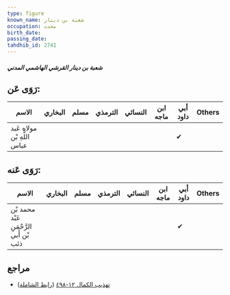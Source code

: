 ```yaml
---
type: figure
known_name: شعبة بن دينار
occupation: محدث
birth_date:
passing_date:
tahdhib_id: 2741
---
```

##### شعبة بن دينار القرشي الهاشمي المدني

## رَوَى عَن:
| الاسم                       | البخاري | مسلم | الترمذي | النسائي | ابن ماجه | أبي داود | Others |
| --------------------------- | ------- | ---- | ------- | ------- | -------- | -------- | ------ |
| مولاه عَبد اللَّهِ بْن عباس |         |      |         |         |          | ✔        |        |
## رَوَى عَنه:
| الاسم                                   | البخاري | مسلم | الترمذي | النسائي | ابن ماجه | أبي داود | Others |
| --------------------------------------- | ------- | ---- | ------- | ------- | -------- | -------- | ------ |
| محمد بْن عَبْد الرَّحْمَنِ بْن أَبي ذئب |         |      |         |         |          | ✔        |        |
## مراجع
- [تهذيب الكمال ١٢-٤٩٨](obsidian://open?vault=Tahdhib-al-Kamal&file=Figures/٢٧٤١-شعبة%20بن%20دينار%20القرشي%20الهاشمي%20المدني) ([رابط الشاملة](https://shamela.ws/book/3722/6271))